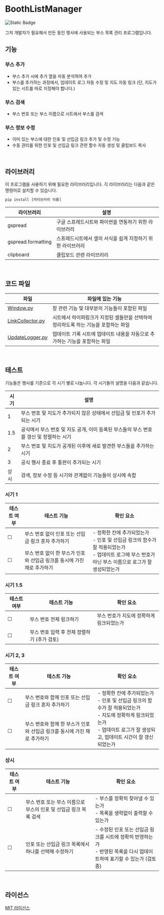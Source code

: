 ﻿# BoothListManager

![Static Badge](https://img.shields.io/badge/%ED%98%84%EC%9E%AC_%EC%A0%81%EC%9A%A9%EB%90%9C_%EB%8F%99%EC%9D%B8_%ED%96%89%EC%82%AC-%EC%97%86%EC%9D%8C-yellow)


그저 개발자가 필요해서 만든 동인 행사에 사용되는 부스 목록 관리 프로그램입니다.


## 기능

### 부스 추가
- 부스 추가 시에 추가 열을 자동 분석하여 추가
- 부스를 추가하는 과정에서, 업데이트 로그 자동 수정 및 지도 자동 링크 (단, 지도가 있는 시트를 따로 지정해야 합니다.)
### 부스 검색
- 부스 번호 또는 부스 이름으로 시트에서 부스를 검색
### 부스 정보 수정
- 이미 있는 부스에 대한 인포 및 선입금 링크 추가 및 수정 기능
- 수동 관리를 위한 인포 및 선입금 링크 관련 함수 자동 생성 및 클립보드 복사

<br/>

## 라이브러리

이 프로그램을 사용하기 위해 필요한 라이브러리입니다.
긱 라이브러리는 다음과 같은 명령어로 설치할 수 있습니다.

```sh
pip install [라이브러리 이름]
```

| 라이브러리 | 설명 |
| ------ | ------ |
| gspread | 구글 스프레드시트와 파이썬을 연동하기 위한 라이브러리 |
| gspread.formatting | 스프레드시트에서 셀의 서식을 쉽게 지정하기 위한 라이브러리 |
| clipboard | 클립보드 관련 라이브러리 |

<br/>

## 코드 파일

| 파일 | 파일에 있는 기능 |
| ------ | ------ |
| [Window.py][Windowfile] | 창 관련 기능 및 대부분의 기능들이 포함된 파일 |
| [LinkCollector.py][LinkCollectorfile] | 시트에서 하이퍼링크가 지정된 셀들만을 선택하여 정리하도록 하는 기능을 포함하는 파일 |
| [UpdateLogger.py][UpdateLoggerfile] | 업데이트 기록 시트에 업데이트 내용을 자동으로 추가하는 기능을 포함하는 파일 |

<br/>

## 테스트
기능들은 행사를 기준으로 각 시기 별로 나눕니다. 각 시기들의 설명을 다음과 같습니다.

| 시기 | 설명 |
| ------ | ------- |
| 1 | 부스 번호 및 지도가 추가되지 않은 상태에서 선입금 및 인포가 추가되는 시기 |
| 1.5 | 공식에서 부스 번호 및 지도 공개, 이미 등록된 부스들의 부스 번호를 갱신 및 정렬하는 시기 |
| 2 | 부스 번호 및 지도가 공개된 이후에 새로 발견한 부스들을 추가하는 시기 |
| 3 | 공식 행사 종료 후 통판이 추가되는 시기 |
| 상시 | 검색, 정보 수정 등 시기와 관계없이 기능들이 상시에 속함 |

### 시기 1
<table>
    <thead>
        <tr>
            <th>테스트 여부</th>
            <th>테스트 기능</th>
            <th>확인 요소</th>
        </tr>
    </thead>
    <tbody>
        <tr>
            <td>&#9744;</td>
            <td>부스 번호 없이 인포 또는 선입금 링크 혼자 추가하기</td>
            <td rowspan=2>- 정확한 칸에 추가되었는가 <br/>- 인포 및 선입금 링크의 함수가 잘 적용되었는가<br/>- 업데이트 로그에 부스 번호가 아닌 부스 이름으로 로그가 잘 생성되었는가</td>
        </tr>
        <tr>
            <td>&#9744;</td>
            <td>부스 번호 없이 한 부스가 인포와 선입금 링크를 동시에 가진 채로 추가하기</td>
        </tr>
    </tbody>
</table>

### 시기 1.5
<table>
    <thead>
        <tr>
            <th>테스트 여부</th>
            <th>테스트 기능</th>
            <th>확인 요소</th>
        </tr>
    </thead>
    <tbody>
        <tr>
            <td>&#9744;</td>
            <td>부스 번호 전체 링크하기</td>
            <td>부스 번호가 지도에 정확하게 링크되었는가</td>
        </tr>
        <tr>
            <td>&#9744;</td>
            <td>부스 번호 입력 후 전체 정렬하기 (추가 검토)</td>
            <td/>
        </tr>
    </tbody>
</table>

### 시기 2, 3
<table>
    <thead>
        <tr>
            <th>테스트 여부</th>
            <th>테스트 기능</th>
            <th>확인 요소</th>
        </tr>
    </thead>
    <tbody>
        <tr>
            <td>&#9744;</td>
            <td>부스 번호와 함께 인포 또는 선입금 링크 혼자 추가하기</td>
            <td rowspan=2>- 정확한 칸에 추가되었는가 <br/>- 인포 및 선입금 링크의 함수가 잘 적용되었는가<br/>- 지도에 정확하게 링크되었는가<br/>- 업데이트 로그가 잘 생성되고, 업데이트 시간이 잘 갱신되었는가</td>
        </tr>
        <tr>
            <td>&#9744;</td>
            <td>부스 번호와 함께 한 부스가 인포와 선입금 링크를 동시에 가진 채로 추가하기</td>
        </tr>
    </tbody>
</table>

### 상시
<table>
    <thead>
        <tr>
            <th>테스트 여부</th>
            <th>테스트 기능</th>
            <th>확인 요소</th>
        </tr>
    </thead>
    <tbody>
        <tr>
            <td>&#9744;</td>
            <td>부스 번호 또는 부스 이름으로 부스의 인포 및 선입금 링크 목록 검색</td>
            <td>- 부스를 정확히 찾아낼 수 있는가<br/>- 목록을 생략없이 출력할 수 있는가</td>
        </tr>
        <tr>
            <td>&#9744;</td>
            <td>인포 또는 선입금 링크 목록에서 하나를 선택해 수정하기</td>
            <td>- 수정된 인포 또는 선입금 링크를 시트에 정확히 반영하는가<br/>- 반영된 목록을 다시 업데이트하여 표기할 수 있는가 (검토 중) </td>
        </tr>
    </tbody>
</table>

<br/>

## 라이선스

[MIT 라이선스][mit]

[//]: # (These are reference links used in the body of this note and get stripped out when the markdown processor does its job. There is no need to format nicely because it shouldn't be seen. Thanks SO - http://stackoverflow.com/questions/4823468/store-comments-in-markdown-syntax)

   [dill]: <https://github.com/joemccann/dillinger>
   [git-repo-url]: <https://github.com/joemccann/dillinger.git>
   [john gruber]: <http://daringfireball.net>
   [df1]: <http://daringfireball.net/projects/markdown/>
   [markdown-it]: <https://github.com/markdown-it/markdown-it>
   [Ace Editor]: <http://ace.ajax.org>
   [node.js]: <http://nodejs.org>
   [Twitter Bootstrap]: <http://twitter.github.com/bootstrap/>
   [jQuery]: <http://jquery.com>
   [@tjholowaychuk]: <http://twitter.com/tjholowaychuk>
   [express]: <http://expressjs.com>
   [AngularJS]: <http://angularjs.org>
   [Gulp]: <http://gulpjs.com>
   [mit]: <https://markdown-ui.mit-license.org/>

   [Windowfile]: <https://github.com/MinePacu/BoothListManager/blob/master/BoothListManager/Window.py>
   [LinkCollectorfile]: <https://github.com/MinePacu/BoothListManager/blob/master/BoothListManager/LinkCollector.py>
   [UpdateLoggerfile]: <https://github.com/MinePacu/BoothListManager/blob/master/BoothListManager/UpdateLogger.py>
   [PlOd]: <https://github.com/joemccann/dillinger/tree/master/plugins/onedrive/README.md>
   [PlMe]: <https://github.com/joemccann/dillinger/tree/master/plugins/medium/README.md>
   [PlGa]: <https://github.com/RahulHP/dillinger/blob/master/plugins/googleanalytics/README.md>

